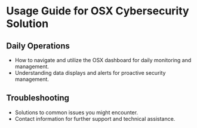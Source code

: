# Usage Guide for OSX Cybersecurity Solution

## Daily Operations

- How to navigate and utilize the OSX dashboard for daily monitoring and management.
- Understanding data displays and alerts for proactive security management.

## Troubleshooting

- Solutions to common issues you might encounter.
- Contact information for further support and technical assistance.

